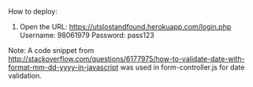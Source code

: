 How to deploy:
1) Open the URL: https://utslostandfound.herokuapp.com/login.php
Username: 98061979 Password: pass123

Note:
A code snippet from http://stackoverflow.com/questions/6177975/how-to-validate-date-with-format-mm-dd-yyyy-in-javascript was used in   form-controller.js for date validation. 
